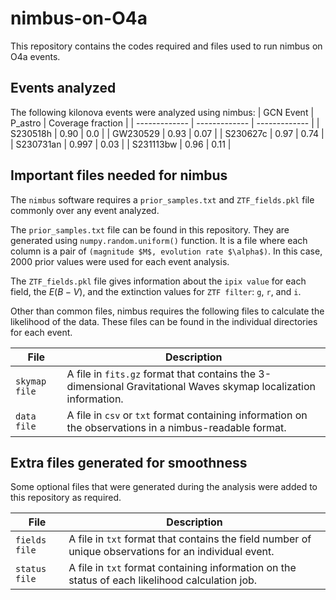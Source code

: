 # nimbus-on-O4a
This repository contains the codes required and files used to run nimbus on O4a events.

## Events analyzed
The following kilonova events were analyzed using nimbus:
| GCN Event  | P_astro | Coverage fraction |
| ------------- | ------------- | ------------- |
| S230518h | 0.90 | 0.0 |
| GW230529 | 0.93 | 0.07 |
| S230627c | 0.97 | 0.74 |
| S230731an | 0.997 | 0.03 |
| S231113bw | 0.96 | 0.11 |

## Important files needed for nimbus
The `nimbus` software requires a `prior_samples.txt` and `ZTF_fields.pkl` file commonly over any event analyzed.

The `prior_samples.txt` file can be found in this repository. They are generated using `numpy.random.uniform()` function. It is a file where each column is a pair of `(magnitude $M$, evolution rate $\alpha$)`. In this case, $2000$ prior values were used for each event analysis. 

The `ZTF_fields.pkl` file gives information about the `ipix value` for each field, the $E(B-V)$, and the extinction values for `ZTF filter`: `g`, `r`, and `i`.

Other than common files, nimbus requires the following files to calculate the likelihood of the data. These files can be found in the individual directories for each event.

| File | Description |
| ------------- | ------------- |
| `skymap file` | A file in `fits.gz` format that contains the 3-dimensional Gravitational Waves skymap localization information.|
| `data file` | A file in `csv` or `txt` format containing information on the observations in a nimbus-readable format.|

## Extra files generated for smoothness
Some optional files that were generated during the analysis were added to this repository as required.

| File | Description |
| ------------- | ------------- |
| `fields file` | A file in `txt` format that contains the field number of unique observations for an individual event.|
| `status file` | A file in `txt` format containing information on the status of each likelihood calculation job.|
